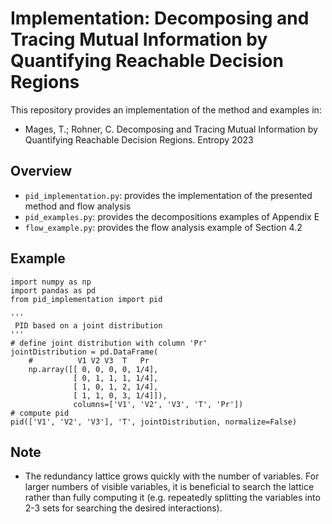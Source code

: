 # Implementation: Decomposing and Tracing Mutual Information by Quantifying Reachable Decision Regions

This repository provides an implementation of the method and examples in:
-  	Mages, T.; Rohner, C. Decomposing and Tracing Mutual Information by Quantifying Reachable Decision Regions. Entropy 2023

## Overview
- `pid_implementation.py`: provides the implementation of the presented method and flow analysis
- `pid_examples.py`: provides the decompositions examples of Appendix E
- `flow_example.py`: provides the flow analysis example of Section 4.2

## Example
```
import numpy as np
import pandas as pd
from pid_implementation import pid

'''
 PID based on a joint distribution
'''
# define joint distribution with column 'Pr'
jointDistribution = pd.DataFrame(
    #          V1 V2 V3  T   Pr 
    np.array([[ 0, 0, 0, 0, 1/4],
              [ 0, 1, 1, 1, 1/4],
              [ 1, 0, 1, 2, 1/4],
              [ 1, 1, 0, 3, 1/4]]), 
              columns=['V1', 'V2', 'V3', 'T', 'Pr'])
# compute pid
pid(['V1', 'V2', 'V3'], 'T', jointDistribution, normalize=False)
```

## Note
- The redundancy lattice grows quickly with the number of variables. For larger numbers of visible variables, it is beneficial to search the lattice rather than fully computing it (e.g. repeatedly splitting the variables into 2-3 sets for searching the desired interactions).
